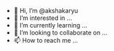 - 👋 Hi, I’m @akshakaryu
- 👀 I’m interested in ...
- 🌱 I’m currently learning ...
- 💞️ I’m looking to collaborate on ...
- 📫 How to reach me ...

<!---
akshakaryu/akshakaryu is a ✨ special ✨ repository because its `README.md` (this file) appears on your GitHub profile.
You can click the Preview link to take a look at your changes.
--->

